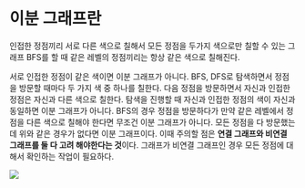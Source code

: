 # 이분 그래프란
인접한 정점끼리 서로 다른 색으로 칠해서 모든 정점을 두가지 색으로만 칠할 수 있는 그래프
BFS를 할 때 같은 레벨의 정점끼리는 항상 같은 색으로 칠해진다.

서로 인접한 정점이 같은 색이면 이분 그래프가 아니다.
BFS, DFS로 탐색하면서 정점을 방문할 때마다 두 가지 색 중 하나를 칠한다.
다음 정점을 방문하면서 자신과 인접한 정점은 자신과 다른 색으로 칠한다.
탐색을 진행할 때 자신과 인접한 정점의 색이 자신과 동일하면 이분 그래프가 아니다.
BFS의 경우 정점을 방문하다가 만약 같은 레벨에서 정점을 다른 색으로 칠해야 한다면 무조건 이분 그래프가 아니다.
모든 정점을 다 방문했는데 위와 같은 경우가 없다면 이분 그래프이다.
이때 주의할 점은 **연결 그래프와 비연결 그래프를 둘 다 고려 해야한다는 것**이다.
그래프가 비연결 그래프인 경우 모든 정점에 대해서 확인하는 작업이 필요하다.


![](https://gmlwjd9405.github.io/images/data-structure-graph/bipartite-graph2.png)